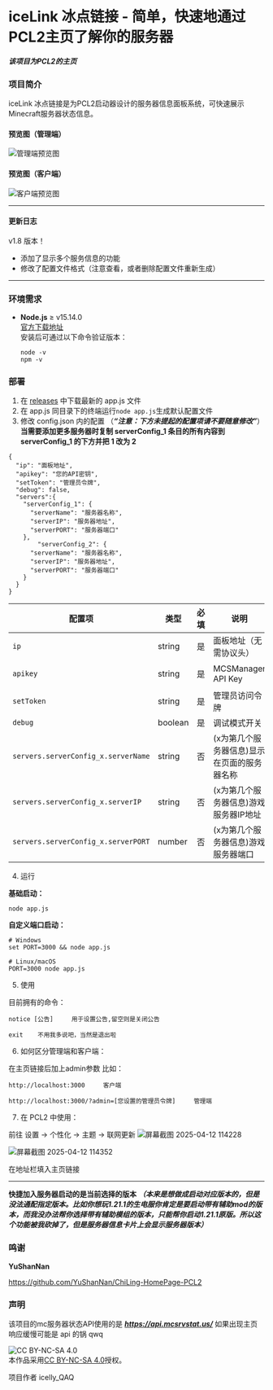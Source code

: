 # iceLink 冰点链接 - 简单，快速地通过PCL2主页了解你的服务器

***该项目为PCL2的主页***
### 项目简介
iceLink 冰点链接是为PCL2启动器设计的服务器信息面板系统，可快速展示Minecraft服务器状态信息。
#### 预览图（管理端）
![管理端预览图](https://github.com/user-attachments/assets/3a0a5b54-226c-4fc1-a3e1-a64531630f9d)




#### 预览图（客户端）
![客户端预览图](https://github.com/user-attachments/assets/3a8e278e-3b67-4f58-b8a9-fa41a19bd7a3)




------
#### 更新日志


v1.8 版本！


- 添加了显示多个服务信息的功能
- 修改了配置文件格式（注意查看，或者删除配置文件重新生成）
------

### 环境需求
- **Node.js** ≥ v15.14.0  
  [官方下载地址](https://nodejs.org/)  
  安装后可通过以下命令验证版本：
  ```
  node -v
  npm -v
  ```

### 部署
1. 在 [releases](https://github.com/icelly-QAQ/PCL2-HomePage_iceLink/releases/) 中下载最新的 app.js 文件
2. 在 app.js 同目录下的终端运行```node app.js```生成默认配置文件
3. 修改 config.json 内的配置 （***“注意：下方未提起的配置项请不要随意修改”***）
**当需要添加更多服务器时复制 serverConfig_1 条目的所有内容到 serverConfig_1 的下方并把 1 改为 2**
```
{
  "ip": "面板地址",
  "apikey": "您的API密钥",
  "setToken": "管理员令牌",
  "debug": false,
  "servers":{
    "serverConfig_1": {
      "serverName": "服务器名称",
      "serverIP": "服务器地址",
      "serverPORT": "服务器端口"
    },
        "serverConfig_2": {
      "serverName": "服务器名称",
      "serverIP": "服务器地址",
      "serverPORT": "服务器端口"
    }
  }
}
```

| 配置项 | 类型 | 必填 | 说明 | 示例值 |
|--------|------|------|------|--------|
| `ip` | string | 是 | 面板地址（无需协议头） | `panel.example.com` |
| `apikey` | string | 是 | MCSManager API Key | `123e4567-e89b-12d3-a456-426614174000` |
| `setToken` | string | 是 | 管理员访问令牌 | `MySecureToken123` |
| `debug` | boolean | 是 | 调试模式开关 | `false` |
| `servers.serverConfig_x.serverName` | string | 否 | (x为第几个服务器信息)显示在页面的服务器名称 | `生存服` |
| `servers.serverConfig_x.serverIP` | string | 否 | (x为第几个服务器信息)游戏服务器IP地址 | `mc.example.com` |
| `servers.serverConfig_x.serverPORT` | number | 否 | (x为第几个服务器信息)游戏服务器端口 | `25565` |

4. 运行


**基础启动：**
```
node app.js
```

**自定义端口启动：**
```
# Windows
set PORT=3000 && node app.js

# Linux/macOS
PORT=3000 node app.js
```

5. 使用


目前拥有的命令：
```
notice [公告]     用于设置公告,留空则是关闭公告

exit    不用我多说吧，当然是退出啦
```

6. 如何区分管理端和客户端：


在主页链接后加上admin参数
比如：
```
http://localhost:3000     客户端

http://localhost:3000/?admin=[您设置的管理员令牌]     管理端
```


7. 在 PCL2 中使用：


前往 设置 -> 个性化 -> 主题 -> 联网更新
![屏幕截图 2025-04-12 114228](https://github.com/user-attachments/assets/978a61b0-11f6-4a6f-8a4a-6b33518cb26b)

![屏幕截图 2025-04-12 114352](https://github.com/user-attachments/assets/835d9d65-b641-42c6-9580-99708290d892)

在地址栏填入主页链接



----
**快捷加入服务器启动的是当前选择的版本** ***（本来是想做成启动对应版本的，但是没法通配指定版本。比如你想玩1.21.1的生电服你肯定是要启动带有辅助mod的版本，而我没办法帮你选择带有辅助模组的版本，只能帮你启动1.21.1原版。所以这个功能被我砍掉了，但是服务器信息卡片上会显示服务器版本）***


### 鸣谢
**YuShanNan**


https://github.com/YuShanNan/ChiLing-HomePage-PCL2


### 声明
该项目的mc服务器状态API使用的是 ***https://api.mcsrvstat.us/*** 如果出现主页响应缓慢可能是 api 的锅 qwq


![CC BY-NC-SA 4.0](https://i.creativecommons.org/l/by-nc-sa/4.0/88x31.png)  
本作品采用[CC BY-NC-SA 4.0](http://creativecommons.org/licenses/by-nc-sa/4.0/)授权。


项目作者 icelly_QAQ
